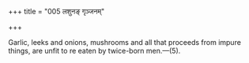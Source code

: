 +++
title = "005 लशुनङ् गृञ्जनम्"

+++

Garlic, leeks and onions, mushrooms and all that proceeds from impure things, are unfit to re eaten by twice-born men.—(5).